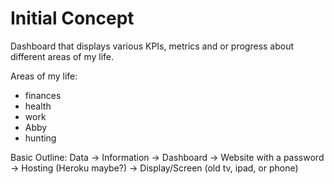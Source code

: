 # Initial Concept

Dashboard that displays various KPIs, metrics and or progress about different areas of my life. 

Areas of my life:
- finances
- health 
- work
- Abby
- hunting

Basic Outline: Data -> Information -> Dashboard -> Website with a password -> Hosting (Heroku maybe?) -> Display/Screen (old tv, ipad, or phone)